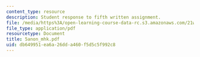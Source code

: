 ```yaml
---
content_type: resource
description: Student response to fifth written assignment.
file: /media/https%3A/open-learning-course-data-rc.s3.amazonaws.com/21w-730-3-expository-writing-autobiography-theory-and-practice-spring-2001/db649951ea6a26dda460f5d5c5f992c8_5anon_mhk.pdf
file_type: application/pdf
resourcetype: Document
title: 5anon_mhk.pdf
uid: db649951-ea6a-26dd-a460-f5d5c5f992c8
---
```

